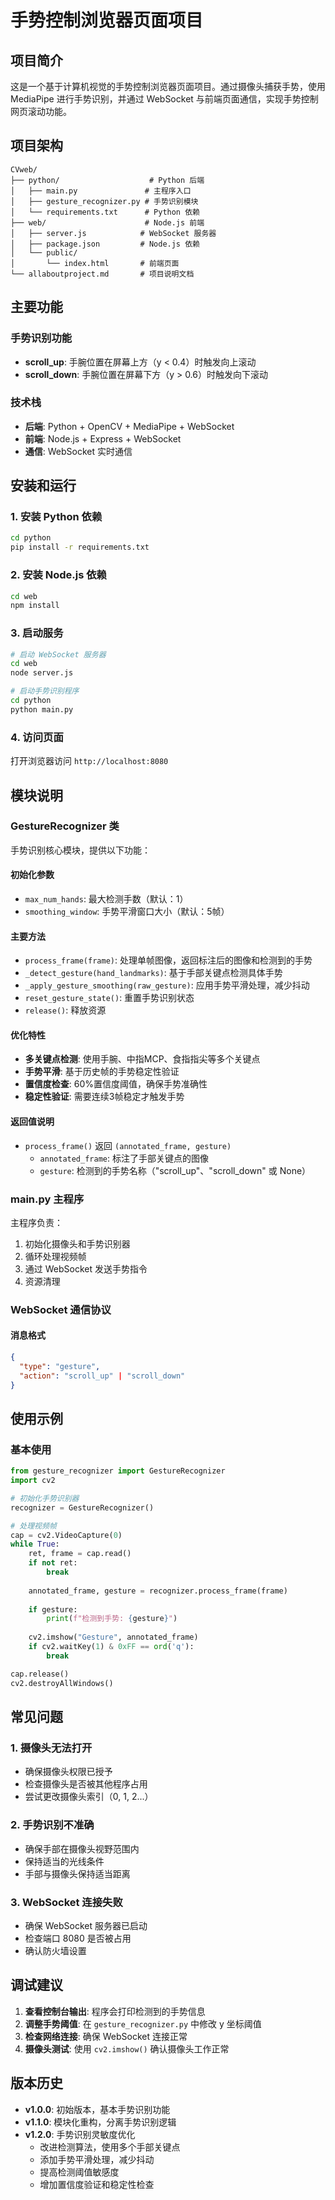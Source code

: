 # 手势控制浏览器页面项目

## 项目简介

这是一个基于计算机视觉的手势控制浏览器页面项目。通过摄像头捕获手势，使用 MediaPipe 进行手势识别，并通过 WebSocket 与前端页面通信，实现手势控制网页滚动功能。

## 项目架构

```
CVweb/
├── python/                    # Python 后端
│   ├── main.py               # 主程序入口
│   ├── gesture_recognizer.py # 手势识别模块
│   └── requirements.txt      # Python 依赖
├── web/                      # Node.js 前端
│   ├── server.js            # WebSocket 服务器
│   ├── package.json         # Node.js 依赖
│   └── public/
│       └── index.html       # 前端页面
└── allaboutproject.md       # 项目说明文档
```

## 主要功能

### 手势识别功能
- **scroll_up**: 手腕位置在屏幕上方（y < 0.4）时触发向上滚动
- **scroll_down**: 手腕位置在屏幕下方（y > 0.6）时触发向下滚动

### 技术栈
- **后端**: Python + OpenCV + MediaPipe + WebSocket
- **前端**: Node.js + Express + WebSocket
- **通信**: WebSocket 实时通信

## 安装和运行

### 1. 安装 Python 依赖
```bash
cd python
pip install -r requirements.txt
```

### 2. 安装 Node.js 依赖
```bash
cd web
npm install
```

### 3. 启动服务
```bash
# 启动 WebSocket 服务器
cd web
node server.js

# 启动手势识别程序
cd python
python main.py
```

### 4. 访问页面
打开浏览器访问 `http://localhost:8080`

## 模块说明

### GestureRecognizer 类

手势识别核心模块，提供以下功能：

#### 初始化参数
- `max_num_hands`: 最大检测手数（默认：1）
- `smoothing_window`: 手势平滑窗口大小（默认：5帧）

#### 主要方法
- `process_frame(frame)`: 处理单帧图像，返回标注后的图像和检测到的手势
- `_detect_gesture(hand_landmarks)`: 基于手部关键点检测具体手势
- `_apply_gesture_smoothing(raw_gesture)`: 应用手势平滑处理，减少抖动
- `reset_gesture_state()`: 重置手势识别状态
- `release()`: 释放资源

#### 优化特性
- **多关键点检测**: 使用手腕、中指MCP、食指指尖等多个关键点
- **手势平滑**: 基于历史帧的手势稳定性验证
- **置信度检查**: 60%置信度阈值，确保手势准确性
- **稳定性验证**: 需要连续3帧稳定才触发手势

#### 返回值说明
- `process_frame()` 返回 `(annotated_frame, gesture)`
  - `annotated_frame`: 标注了手部关键点的图像
  - `gesture`: 检测到的手势名称（"scroll_up"、"scroll_down" 或 None）

### main.py 主程序

主程序负责：
1. 初始化摄像头和手势识别器
2. 循环处理视频帧
3. 通过 WebSocket 发送手势指令
4. 资源清理

### WebSocket 通信协议

#### 消息格式
```json
{
  "type": "gesture",
  "action": "scroll_up" | "scroll_down"
}
```

## 使用示例

### 基本使用
```python
from gesture_recognizer import GestureRecognizer
import cv2

# 初始化手势识别器
recognizer = GestureRecognizer()

# 处理视频帧
cap = cv2.VideoCapture(0)
while True:
    ret, frame = cap.read()
    if not ret:
        break
    
    annotated_frame, gesture = recognizer.process_frame(frame)
    
    if gesture:
        print(f"检测到手势: {gesture}")
    
    cv2.imshow("Gesture", annotated_frame)
    if cv2.waitKey(1) & 0xFF == ord('q'):
        break

cap.release()
cv2.destroyAllWindows()
```

## 常见问题

### 1. 摄像头无法打开
- 确保摄像头权限已授予
- 检查摄像头是否被其他程序占用
- 尝试更改摄像头索引（0, 1, 2...）

### 2. 手势识别不准确
- 确保手部在摄像头视野范围内
- 保持适当的光线条件
- 手部与摄像头保持适当距离

### 3. WebSocket 连接失败
- 确保 WebSocket 服务器已启动
- 检查端口 8080 是否被占用
- 确认防火墙设置

## 调试建议

1. **查看控制台输出**: 程序会打印检测到的手势信息
2. **调整手势阈值**: 在 `gesture_recognizer.py` 中修改 y 坐标阈值
3. **检查网络连接**: 确保 WebSocket 连接正常
4. **摄像头测试**: 使用 `cv2.imshow()` 确认摄像头工作正常

## 版本历史

- **v1.0.0**: 初始版本，基本手势识别功能
- **v1.1.0**: 模块化重构，分离手势识别逻辑
- **v1.2.0**: 手势识别灵敏度优化
  - 改进检测算法，使用多个手部关键点
  - 添加手势平滑处理，减少抖动
  - 提高检测阈值敏感度
  - 增加置信度验证和稳定性检查
